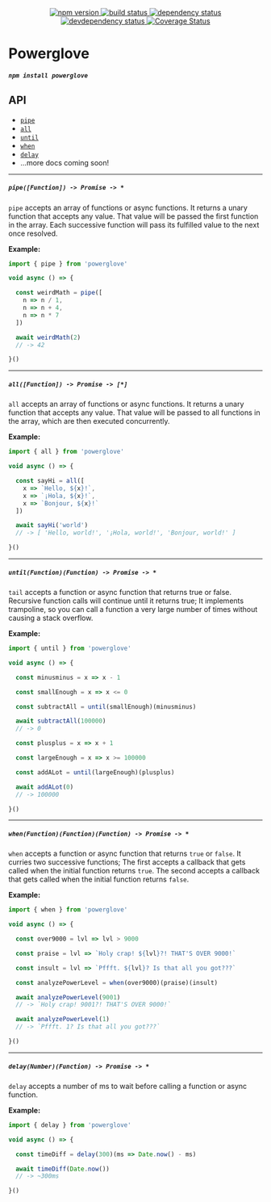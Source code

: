 <p align="center">
  <a href="http://badge.fury.io/js/powerglove">
    <img alt="npm version" src="https://badge.fury.io/js/powerglove.svg" />
  </a>
  <a href="https://travis-ci.org/jozanza/powerglove">
    <img alt="build status" src="https://travis-ci.org/jozanza/powerglove.svg" />
  </a>
  <a href="https://david-dm.org/jozanza/powerglove">
    <img alt="dependency status" src="https://david-dm.org/jozanza/powerglove.svg" />
  </a>
  <a href="https://david-dm.org/jozanza/powerglove#info=devDependencies">
    <img alt="devdependency status" src="https://david-dm.org/jozanza/powerglove/dev-status.svg" />
  </a>
  <a href='https://coveralls.io/github/jozanza/powerglove?branch=master'>
    <img src='https://coveralls.io/repos/jozanza/powerglove/badge.svg?branch=master&service=github' alt='Coverage Status' />
  </a>
</p>

# Powerglove

##### `npm install powerglove`

API
---

- [`pipe`](#pipefunction---promise---)
- [`all`](#allfunction---promise---)
- [`until`](#untilfunctionfunction---promise---)
- [`when`](#whenfunctionfunctionfunction---promise---)
- [`delay`](#delaynumberfunction---promise---)
- ...more docs coming soon!

<hr />

##### `pipe([Function]) -> Promise -> *`

`pipe` accepts an array of functions or async functions. It returns a unary function that accepts any value. That value will be passed the first function in the array. Each successive function will pass its fulfilled value to the next once resolved.

**Example:**

```js
import { pipe } from 'powerglove'

void async () => {

  const weirdMath = pipe([
    n => n / 1,
    n => n + 4,
    n => n * 7
  ])

  await weirdMath(2)
  // -> 42

}()
```

<hr />

##### `all([Function]) -> Promise -> [*]`

`all` accepts an array of functions or async functions. It returns a unary function that accepts any value. That value will be passed to all functions in the array, which are then executed concurrently.

**Example:**

```js
import { all } from 'powerglove'

void async () => {

  const sayHi = all([
    x => `Hello, ${x}!`,
    x => `¡Hola, ${x}!`,
    x => `Bonjour, ${x}!`
  ])

  await sayHi('world')
  // -> [ 'Hello, world!', '¡Hola, world!', 'Bonjour, world!' ]

}()
```

<hr />

##### `until(Function)(Function) -> Promise -> *`

`tail` accepts a function or async function that returns true or false. Recursive function calls will continue until it returns true;
It implements trampoline, so you can call a function a very large number of times
without causing a stack overflow.

**Example:**

```js
import { until } from 'powerglove'

void async () => {

  const minusminus = x => x - 1

  const smallEnough = x => x <= 0

  const subtractAll = until(smallEnough)(minusminus)

  await subtractAll(100000)
  // -> 0

  const plusplus = x => x + 1

  const largeEnough = x => x >= 100000

  const addALot = until(largeEnough)(plusplus)

  await addALot(0)
  // -> 100000

}()
```

<hr />

##### `when(Function)(Function)(Function) -> Promise -> *`

`when` accepts a function or async function that returns `true` or `false`.
It curries two successive functions; The first accepts a callback that gets called when the initial function returns `true`. The second accepts a callback that gets called when the initial function returns `false`.

**Example:**

```js
import { when } from 'powerglove'

void async () => {

  const over9000 = lvl => lvl > 9000

  const praise = lvl => `Holy crap! ${lvl}?! THAT'S OVER 9000!`

  const insult = lvl => `Pffft. ${lvl}? Is that all you got???`

  const analyzePowerLevel = when(over9000)(praise)(insult)

  await analyzePowerLevel(9001)
  // -> `Holy crap! 9001?! THAT'S OVER 9000!`

  await analyzePowerLevel(1)
  // -> `Pffft. 1? Is that all you got???`

}()
```

<hr />

##### `delay(Number)(Function) -> Promise -> *`

`delay` accepts a number of ms to wait before calling a function or async function.

**Example:**

```js
import { delay } from 'powerglove'

void async () => {

  const timeDiff = delay(300)(ms => Date.now() - ms)

  await timeDiff(Date.now())
  // -> ~300ms

}()
```
